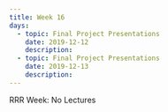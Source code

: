 ```yaml
---
title: Week 16
days:
  - topic: Final Project Presentations
    date: 2019-12-12
    description: 
  - topic: Final Project Presentations
    date: 2019-12-13
    description: 
---
```

RRR Week: No Lectures
